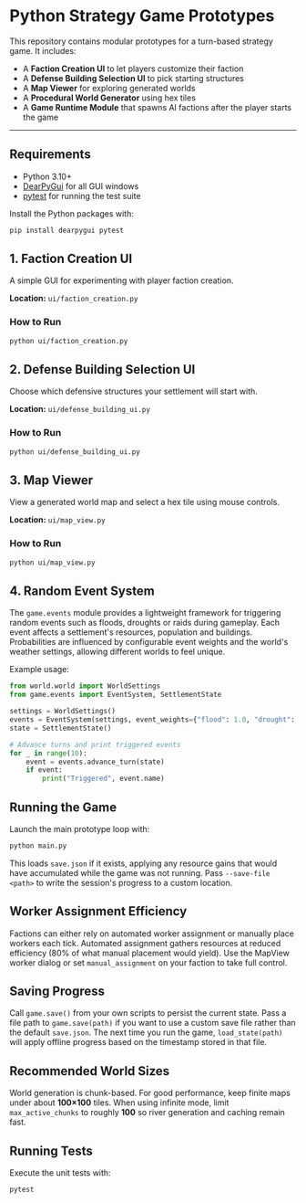# Python Strategy Game Prototypes

This repository contains modular prototypes for a turn-based strategy game. It includes:

- A **Faction Creation UI** to let players customize their faction
- A **Defense Building Selection UI** to pick starting structures
- A **Map Viewer** for exploring generated worlds
- A **Procedural World Generator** using hex tiles
- A **Game Runtime Module** that spawns AI factions after the player starts the game

---

## Requirements

* Python 3.10+
* [DearPyGui](https://github.com/hoffstadt/dearpygui) for all GUI windows
* [pytest](https://docs.pytest.org/) for running the test suite

Install the Python packages with:

```bash
pip install dearpygui pytest
```

## 1. Faction Creation UI

A simple GUI for experimenting with player faction creation.

**Location:** `ui/faction_creation.py`

### How to Run

```bash
python ui/faction_creation.py
```

## 2. Defense Building Selection UI

Choose which defensive structures your settlement will start with.

**Location:** `ui/defense_building_ui.py`

### How to Run

```bash
python ui/defense_building_ui.py
```

## 3. Map Viewer

View a generated world map and select a hex tile using mouse controls.

**Location:** `ui/map_view.py`

### How to Run

```bash
python ui/map_view.py
```

## 4. Random Event System

The `game.events` module provides a lightweight framework for triggering
random events such as floods, droughts or raids during gameplay. Each
event affects a settlement's resources, population and buildings.
Probabilities are influenced by configurable event weights and the
world's weather settings, allowing different worlds to feel unique.

Example usage:

```python
from world.world import WorldSettings
from game.events import EventSystem, SettlementState

settings = WorldSettings()
events = EventSystem(settings, event_weights={"flood": 1.0, "drought": 1.0, "raid": 0.5})
state = SettlementState()

# Advance turns and print triggered events
for _ in range(10):
    event = events.advance_turn(state)
    if event:
        print("Triggered", event.name)
```

## Running the Game

Launch the main prototype loop with:

```bash
python main.py
```

This loads `save.json` if it exists, applying any resource gains that would have
accumulated while the game was not running. Pass `--save-file <path>` to write
the session's progress to a custom location.

## Worker Assignment Efficiency

Factions can either rely on automated worker assignment or manually place
workers each tick. Automated assignment gathers resources at reduced efficiency
(80% of what manual placement would yield). Use the MapView worker dialog or set
`manual_assignment` on your faction to take full control.

## Saving Progress

Call `game.save()` from your own scripts to persist the current state. Pass a
file path to `game.save(path)` if you want to use a custom save file rather than
the default `save.json`. The next time you run the game, `load_state(path)` will
apply offline progress based on the timestamp stored in that file.

## Recommended World Sizes

World generation is chunk-based. For good performance, keep finite maps under
about **100×100** tiles. When using infinite mode, limit `max_active_chunks`
to roughly **100** so river generation and caching remain fast.

## Running Tests

Execute the unit tests with:

```bash
pytest
```

